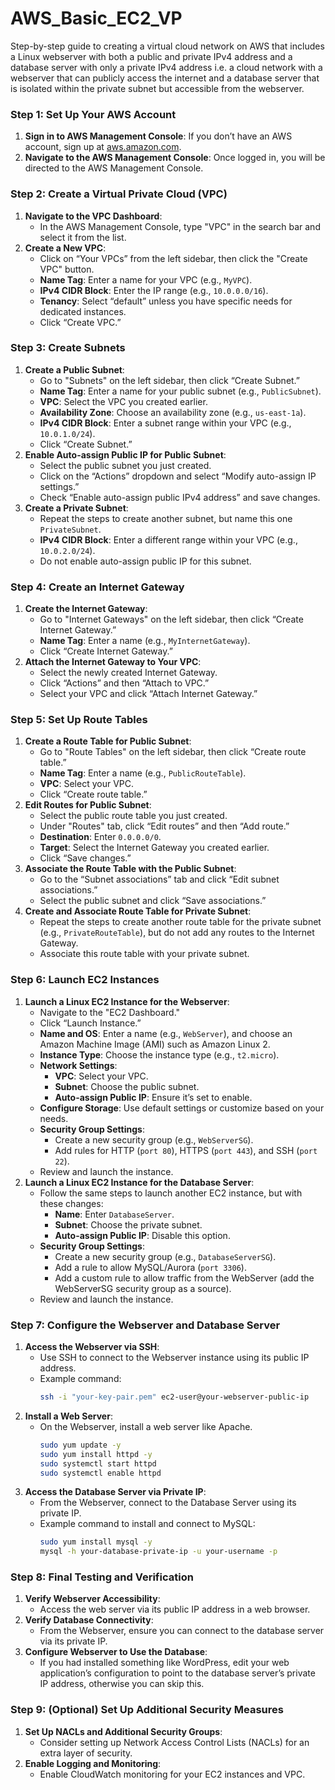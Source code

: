 # AWS_Basic_EC2_VP

Step-by-step guide to creating a virtual cloud network on AWS that includes a Linux webserver with both a public and private IPv4 address and a database server with only a private IPv4 address i.e. a cloud network with a webserver that can publicly access the internet and a database server that is isolated within the private subnet but accessible from the webserver.

### **Step 1: Set Up Your AWS Account**
1. **Sign in to AWS Management Console**: If you don’t have an AWS account, sign up at [aws.amazon.com](https://aws.amazon.com/).
2. **Navigate to the AWS Management Console**: Once logged in, you will be directed to the AWS Management Console.

### **Step 2: Create a Virtual Private Cloud (VPC)**
1. **Navigate to the VPC Dashboard**:
   - In the AWS Management Console, type "VPC" in the search bar and select it from the list.
2. **Create a New VPC**:
   - Click on “Your VPCs” from the left sidebar, then click the "Create VPC" button.
   - **Name Tag**: Enter a name for your VPC (e.g., `MyVPC`).
   - **IPv4 CIDR Block**: Enter the IP range (e.g., `10.0.0.0/16`).
   - **Tenancy**: Select “default” unless you have specific needs for dedicated instances.
   - Click “Create VPC.”

### **Step 3: Create Subnets**
1. **Create a Public Subnet**:
   - Go to "Subnets" on the left sidebar, then click “Create Subnet.”
   - **Name Tag**: Enter a name for your public subnet (e.g., `PublicSubnet`).
   - **VPC**: Select the VPC you created earlier.
   - **Availability Zone**: Choose an availability zone (e.g., `us-east-1a`).
   - **IPv4 CIDR Block**: Enter a subnet range within your VPC (e.g., `10.0.1.0/24`).
   - Click “Create Subnet.”
2. **Enable Auto-assign Public IP for Public Subnet**:
   - Select the public subnet you just created.
   - Click on the “Actions” dropdown and select “Modify auto-assign IP settings.”
   - Check “Enable auto-assign public IPv4 address” and save changes.
3. **Create a Private Subnet**:
   - Repeat the steps to create another subnet, but name this one `PrivateSubnet`.
   - **IPv4 CIDR Block**: Enter a different range within your VPC (e.g., `10.0.2.0/24`).
   - Do not enable auto-assign public IP for this subnet.

### **Step 4: Create an Internet Gateway**
1. **Create the Internet Gateway**:
   - Go to "Internet Gateways" on the left sidebar, then click “Create Internet Gateway.”
   - **Name Tag**: Enter a name (e.g., `MyInternetGateway`).
   - Click “Create Internet Gateway.”
2. **Attach the Internet Gateway to Your VPC**:
   - Select the newly created Internet Gateway.
   - Click “Actions” and then “Attach to VPC.”
   - Select your VPC and click “Attach Internet Gateway.”

### **Step 5: Set Up Route Tables**
1. **Create a Route Table for Public Subnet**:
   - Go to "Route Tables" on the left sidebar, then click “Create route table.”
   - **Name Tag**: Enter a name (e.g., `PublicRouteTable`).
   - **VPC**: Select your VPC.
   - Click “Create route table.”
2. **Edit Routes for Public Subnet**:
   - Select the public route table you just created.
   - Under "Routes" tab, click “Edit routes” and then “Add route.”
   - **Destination**: Enter `0.0.0.0/0`.
   - **Target**: Select the Internet Gateway you created earlier.
   - Click “Save changes.”
3. **Associate the Route Table with the Public Subnet**:
   - Go to the “Subnet associations” tab and click “Edit subnet associations.”
   - Select the public subnet and click “Save associations.”
4. **Create and Associate Route Table for Private Subnet**:
   - Repeat the steps to create another route table for the private subnet (e.g., `PrivateRouteTable`), but do not add any routes to the Internet Gateway.
   - Associate this route table with your private subnet.

### **Step 6: Launch EC2 Instances**
1. **Launch a Linux EC2 Instance for the Webserver**:
   - Navigate to the "EC2 Dashboard."
   - Click “Launch Instance.”
   - **Name and OS**: Enter a name (e.g., `WebServer`), and choose an Amazon Machine Image (AMI) such as Amazon Linux 2.
   - **Instance Type**: Choose the instance type (e.g., `t2.micro`).
   - **Network Settings**: 
     - **VPC**: Select your VPC.
     - **Subnet**: Choose the public subnet.
     - **Auto-assign Public IP**: Ensure it’s set to enable.
   - **Configure Storage**: Use default settings or customize based on your needs.
   - **Security Group Settings**: 
     - Create a new security group (e.g., `WebServerSG`).
     - Add rules for HTTP (`port 80`), HTTPS (`port 443`), and SSH (`port 22`).
   - Review and launch the instance.
2. **Launch a Linux EC2 Instance for the Database Server**:
   - Follow the same steps to launch another EC2 instance, but with these changes:
     - **Name**: Enter `DatabaseServer`.
     - **Subnet**: Choose the private subnet.
     - **Auto-assign Public IP**: Disable this option.
   - **Security Group Settings**:
     - Create a new security group (e.g., `DatabaseServerSG`).
     - Add a rule to allow MySQL/Aurora (`port 3306`).
     - Add a custom rule to allow traffic from the WebServer (add the WebServerSG security group as a source).
   - Review and launch the instance.

### **Step 7: Configure the Webserver and Database Server**
1. **Access the Webserver via SSH**:
   - Use SSH to connect to the Webserver instance using its public IP address.
   - Example command: 
     ```bash
     ssh -i "your-key-pair.pem" ec2-user@your-webserver-public-ip
     ```
2. **Install a Web Server**:
   - On the Webserver, install a web server like Apache.
     ```bash
     sudo yum update -y
     sudo yum install httpd -y
     sudo systemctl start httpd
     sudo systemctl enable httpd
     ```
3. **Access the Database Server via Private IP**:
   - From the Webserver, connect to the Database Server using its private IP.
   - Example command to install and connect to MySQL:
     ```bash
     sudo yum install mysql -y
     mysql -h your-database-private-ip -u your-username -p
     ```

### **Step 8: Final Testing and Verification**
1. **Verify Webserver Accessibility**:
   - Access the web server via its public IP address in a web browser.
2. **Verify Database Connectivity**:
   - From the Webserver, ensure you can connect to the database server via its private IP.
3. **Configure Webserver to Use the Database**:
   - If you had installed something like WordPress, edit your web application’s configuration to point to the database server’s private IP address, otherwise you can skip this.

### **Step 9: (Optional) Set Up Additional Security Measures**
1. **Set Up NACLs and Additional Security Groups**:
   - Consider setting up Network Access Control Lists (NACLs) for an extra layer of security.
2. **Enable Logging and Monitoring**:
   - Enable CloudWatch monitoring for your EC2 instances and VPC.

